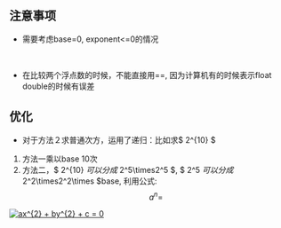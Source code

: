 ## 注意事项

- 需要考虑base=0, exponent<=0的情况
<br>

- 在比较两个浮点数的时候，不能直接用==, 因为计算机有的时候表示float double的时候有误差




## 优化

- 对于方法２求普通次方，运用了递归：比如求$ 2^{10} $
1. 方法一乘以base 10次
2. 方法二，$ 2^{10} $可以分成$ 2^5\times2^5 $, $ 2^5 $可以分成$ 2^2\times2^2\times $base, 利用公式:
$$ a^n= $$


<a href="https://www.codecogs.com/eqnedit.php?latex=ax^{2}&space;&plus;&space;by^{2}&space;&plus;&space;c&space;=&space;0" target="_blank"><img src="https://latex.codecogs.com/gif.latex?ax^{2}&space;&plus;&space;by^{2}&space;&plus;&space;c&space;=&space;0" title="ax^{2} + by^{2} + c = 0" /></a>
